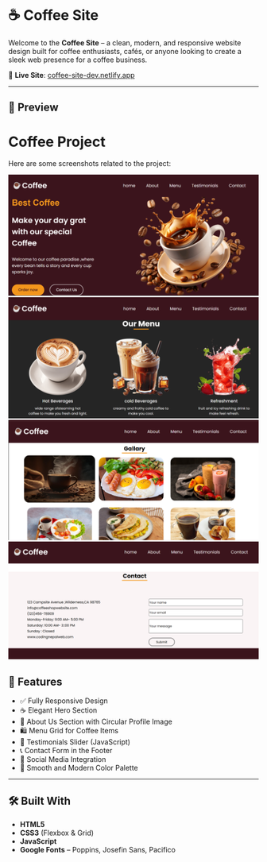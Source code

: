 # ☕ Coffee Site

Welcome to the **Coffee Site** – a clean, modern, and responsive website design built for coffee enthusiasts, cafés, or anyone looking to create a sleek web presence for a coffee business.

🔗 **Live Site**: [coffee-site-dev.netlify.app](https://coffee-site-dev.netlify.app)

---

## 📸 Preview

# Coffee Project

Here are some screenshots related to the project:

![Screenshot 1](Coffee%20site/s1.png)
![Screenshot 2](Coffee%20site/s2.png)
![Screenshot 3](Coffee%20site/s3.png)
![Screenshot 4](Coffee%20site/s4.png)

## 🚀 Features

- ✅ Fully Responsive Design
- ☕ Elegant Hero Section
- 📖 About Us Section with Circular Profile Image
- 🛍️ Menu Grid for Coffee Items
- 💬 Testimonials Slider (JavaScript)
- 📞 Contact Form in the Footer
- 🔗 Social Media Integration
- 🎨 Smooth and Modern Color Palette

---

## 🛠️ Built With

- **HTML5**
- **CSS3** (Flexbox & Grid)
- **JavaScript**
- **Google Fonts** – Poppins, Josefin Sans, Pacifico
